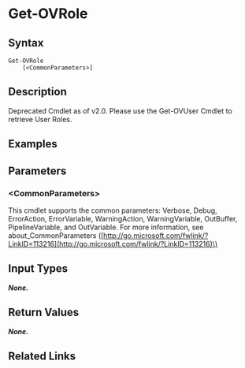 ﻿---
description: Get role of user.
---

# Get-OVRole

## Syntax

```text
Get-OVRole
    [<CommonParameters>]
```

## Description

Deprecated Cmdlet as of v2.0.  Please use the Get-OVUser Cmdlet to retrieve User Roles.

## Examples

## Parameters

### &lt;CommonParameters&gt;

This cmdlet supports the common parameters: Verbose, Debug, ErrorAction, ErrorVariable, WarningAction, WarningVariable, OutBuffer, PipelineVariable, and OutVariable. For more information, see about\_CommonParameters \([http://go.microsoft.com/fwlink/?LinkID=113216](http://go.microsoft.com/fwlink/?LinkID=113216)\)

## Input Types

_**None.**_

## Return Values

_**None.**_



## Related Links

